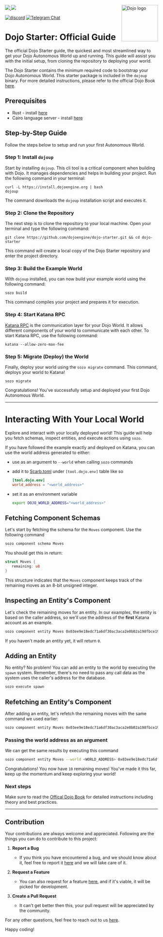 <picture>
  <source media="(prefers-color-scheme: dark)" srcset=".github/mark-dark.svg">
  <img alt="Dojo logo" align="right" width="120" src=".github/mark-light.svg">
</picture>

<a href="https://twitter.com/dojostarknet">
<img src="https://img.shields.io/twitter/follow/dojostarknet?style=social"/>
</a>
<a href="https://github.com/dojoengine/dojo">
<img src="https://img.shields.io/github/stars/dojoengine/dojo?style=social"/>
</a>

[![discord](https://img.shields.io/badge/join-dojo-green?logo=discord&logoColor=white)](https://discord.gg/PwDa2mKhR4)
[![Telegram Chat][tg-badge]][tg-url]

[tg-badge]: https://img.shields.io/endpoint?color=neon&logo=telegram&label=chat&style=flat-square&url=https%3A%2F%2Ftg.sumanjay.workers.dev%2Fdojoengine
[tg-url]: https://t.me/dojoengine

# Dojo Starter: Official Guide

The official Dojo Starter guide, the quickest and most streamlined way to get your Dojo Autonomous World up and running. This guide will assist you with the initial setup, from cloning the repository to deploying your world.

The Dojo Starter contains the minimum required code to bootstrap your Dojo Autonomous World. This starter package is included in the `dojoup` binary. For more detailed instructions, please refer to the official Dojo Book [here](https://book.dojoengine.org/getting-started/installation.html).

## Prerequisites

- Rust - install [here](https://www.rust-lang.org/tools/install)
- Cairo language server - install [here](https://book.dojoengine.org/development/setup.html#3-setup-cairo-vscode-extension)

## Step-by-Step Guide

Follow the steps below to setup and run your first Autonomous World.

### Step 1: Install `dojoup`

Start by installing `dojoup`. This cli tool is a critical component when building with Dojo. It manages dependencies and helps in building your project. Run the following command in your terminal:

```console
curl -L https://install.dojoengine.org | bash
dojoup
```

The command downloads the `dojoup` installation script and executes it.

### Step 2: Clone the Repository

The next step is to clone the repository to your local machine. Open your terminal and type the following command:

```console
git clone https://github.com/dojoengine/dojo-starter.git && cd dojo-starter
```

This command will create a local copy of the Dojo Starter repository and enter the project directory.

### Step 3: Build the Example World

With `dojoup` installed, you can now build your example world using the following command:

```console
sozo build
```

This command compiles your project and prepares it for execution.

### Step 4: Start Katana RPC

[Katana RPC](https://book.dojoengine.org/framework/katana/overview.html) is the communication layer for your Dojo World. It allows different components of your world to communicate with each other. To start Katana RPC, use the following command:

```console
katana --allow-zero-max-fee
```

### Step 5: Migrate (Deploy) the World

Finally, deploy your world using the `sozo migrate` command. This command, deploys your world to Katana!

```console
sozo migrate
```

Congratulations! You've successfully setup and deployed your first Dojo Autonomous World.

---

# Interacting With Your Local World

Explore and interact with your locally deployed world! This guide will help you fetch schemas, inspect entities, and execute actions using `sozo`.

If you have followed the example exactly and deployed on Katana, you can use the world address generated to either:

- use as an argument to `--world` when calling `sozo` commands
- add it to [Scarb.toml](Scarb.toml) under `[tool.dojo.env]` table like so

    ```toml
    [tool.dojo.env]
    world_address = "<world_address>"
    ```

- set it as an environment variable

    ```bash
    export DOJO_WORLD_ADDRESS="<world_address>"
    ```

## Fetching Component Schemas

Let's start by fetching the schema for the `Moves` component. Use the following command

```bash
sozo component schema Moves
```

You should get this in return:

```rust
struct Moves {
   remaining: u8
}
```

This structure indicates that the `Moves` component keeps track of the remaining moves as an 8-bit unsigned integer.

## Inspecting an Entity's Component

Let's check the remaining moves for an entity. In our examples, the entity is based on the caller address, so we'll use the address of the **first** Katana account as an example.

```bash
sozo component entity Moves 0x03ee9e18edc71a6df30ac3aca2e0b02a198fbce19b7480a63a0d71cbd76652e0
```

If you haven't made an entity yet, it will return `0`.

## Adding an Entity

No entity? No problem! You can add an entity to the world by executing the `spawn` system. Remember, there's no need to pass any call data as the system uses the caller's address for the database.

```bash
sozo execute spawn
```

## Refetching an Entity's Component

After adding an entity, let's refetch the remaining moves with the same command we used earlier:

```bash
sozo component entity Moves 0x03ee9e18edc71a6df30ac3aca2e0b02a198fbce19b7480a63a0d71cbd76652e0
```

### Passing the world address as an argument

We can get the same results by executing this command

```bash
sozo component entity Moves --world <WORLD_ADDRESS> 0x03ee9e18edc71a6df30ac3aca2e0b02a198fbce19b7480a63a0d71cbd76652e0
```

Congratulations! You now have `10` remaining moves! You've made it this far, keep up the momentum and keep exploring your world!

### Next steps

Make sure to read the [Offical Dojo Book](https://book.dojoengine.org/index.html) for detailed instructions including theory and best practices.

---

## Contribution

Your contributions are always welcome and appreciated. Following are the things you can do to contribute to this project:

1. **Report a Bug**

    - If you think you have encountered a bug, and we should know about it, feel free to report it [here](https://github.com/dojoengine/dojo-starter/issues) and we will take care of it.

2. **Request a Feature**

    - You can also request for a feature [here](https://github.com/dojoengine/dojo-starter/issues), and if it's viable, it will be picked for development.

3. **Create a Pull Request**
    - It can't get better then this, your pull request will be appreciated by the community.

For any other questions, feel free to reach out to us [here](https://dojoengine.org/contact).

Happy coding!

